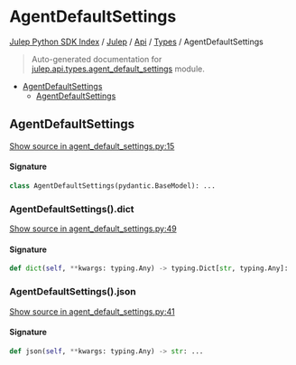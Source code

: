 # AgentDefaultSettings

[Julep Python SDK Index](../../../README.md#julep-python-sdk-index) / [Julep](../../index.md#julep) / [Api](../index.md#api) / [Types](./index.md#types) / AgentDefaultSettings

> Auto-generated documentation for [julep.api.types.agent_default_settings](../../../../../../../julep/api/types/agent_default_settings.py) module.

- [AgentDefaultSettings](#agentdefaultsettings)
  - [AgentDefaultSettings](#agentdefaultsettings-1)

## AgentDefaultSettings

[Show source in agent_default_settings.py:15](../../../../../../../julep/api/types/agent_default_settings.py#L15)

#### Signature

```python
class AgentDefaultSettings(pydantic.BaseModel): ...
```

### AgentDefaultSettings().dict

[Show source in agent_default_settings.py:49](../../../../../../../julep/api/types/agent_default_settings.py#L49)

#### Signature

```python
def dict(self, **kwargs: typing.Any) -> typing.Dict[str, typing.Any]: ...
```

### AgentDefaultSettings().json

[Show source in agent_default_settings.py:41](../../../../../../../julep/api/types/agent_default_settings.py#L41)

#### Signature

```python
def json(self, **kwargs: typing.Any) -> str: ...
```
